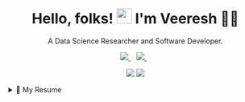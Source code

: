 <h1 align='center'>
  Hello, folks! <img src="https://raw.githubusercontent.com/MartinHeinz/MartinHeinz/master/wave.gif" width="30px">  I'm Veeresh 👨‍💻
</h1>

<p align='center'>
  A Data Science Researcher and Software Developer.
</p>

<p align='center'>
<a href="https://www.linkedin.com/in/veeresh-ittangihal-74254b107/">
  <img src="https://img.shields.io/badge/linkedin-%230077B5.svg?&style=for-the-badge&logo=linkedin&logoColor=white" />
  </a>&nbsp;&nbsp;
  <a href="https://www.instagram.com/veer_d_star/">
    <img src="https://img.shields.io/badge/instagram-%23E4405F.svg?&style=for-the-badge&logo=instagram&logoColor=white" />        
  </a>&nbsp;&nbsp;
 </p>

<p align='center'>
  <a href="#"><img src="https://github-readme-stats.vercel.app/api?username=veeruamma&show_icons=true&count_private=true&theme=dark"></a> <a href="#"><img src="https://github-readme-stats.vercel.app/api/top-langs/?username=veeruamma&show_icons=true&count_private=true&theme=dark"></a>
</p>

  
  <details>
  <summary>📃 My Resume</summary>


## Education

- 📖 **Web Development**\
📆 2013 - 2016\
📍 **University of the West of São Paulo** - Presidente Prudente, Brazil


## Experience

<img align="right" src="https://img.shields.io/badge/Xamarin%20Forms-3498DB?logo=xamarin&logoColor=white" />

- 👨‍💻 **Cross Mobile Developer**\
📆 2021 - Moment\
📍 **Squadra Digital** - Belo Horizonte/MG, Brazil

<img align="right" src="https://img.shields.io/badge/Slack-4A154B?logo=slack&logoColor=white" />
<img align="right" src="https://img.shields.io/badge/Azure-0089D6?logo=microsoft-azure&logoColor=white" />
<img align="right" src="https://img.shields.io/badge/SQL%20Server-CC2927?logo=microsoft-sql-server&logoColor=white" />
<img align="right" src="https://img.shields.io/badge/Github-181717?logo=github&logoColor=white" />
<img align="right" src="https://img.shields.io/badge/C Sharp-239120?logo=c-sharp&logoColor=white" />
<img align="right" src="https://img.shields.io/badge/UWP-0089D6?logo=microsoft&logoColor=white" />
<img align="right" src="https://img.shields.io/badge/Xamarin%20Forms-3498DB?logo=xamarin&logoColor=white" />

</details>

<!--
**veeruamma/veeruamma** is a ✨ _special_ ✨ repository because its `README.md` (this file) appears on your GitHub profile.

Here are some ideas to get you started:

- 🔭 I’m currently working on ...
- 🌱 I’m currently learning ...
- 👯 I’m looking to collaborate on ...
- 🤔 I’m looking for help with ...
- 💬 Ask me about ...
- 📫 How to reach me: ...
- 😄 Pronouns: ...
- ⚡ Fun fact: ...
- ![ReadMe Card](https://github-readme-stats.vercel.app/api/pin/?username=veeruamma&repo=Face-Biometrics)
-->
